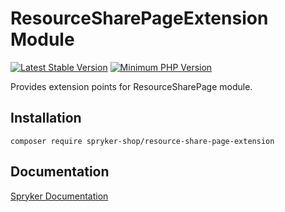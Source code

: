 # ResourceSharePageExtension Module
[![Latest Stable Version](https://poser.pugx.org/spryker-shop/resource-share-page-extension/v/stable.svg)](https://packagist.org/packages/spryker-shop/resource-share-page-extension)
[![Minimum PHP Version](https://img.shields.io/badge/php-%3E%3D%208.0-8892BF.svg)](https://php.net/)

Provides extension points for ResourceSharePage module.

## Installation

```
composer require spryker-shop/resource-share-page-extension
```

## Documentation

[Spryker Documentation](https://docs.spryker.com)
